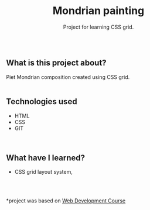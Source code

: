 <h1 align="center">Mondrian painting</h1>
  <p align="center">Project for learning CSS grid.</p>
<br>
<br>

## What is this project about?
Piet Mondrian composition created using CSS grid.
<br>
<br>

## Technologies used
- HTML
- CSS
- GIT
<br>

## What have I learned?
- CSS grid layout system,
<br>
<br>


*project was based on [Web Development Course](https://www.udemy.com/course/the-complete-web-development-bootcamp/)

